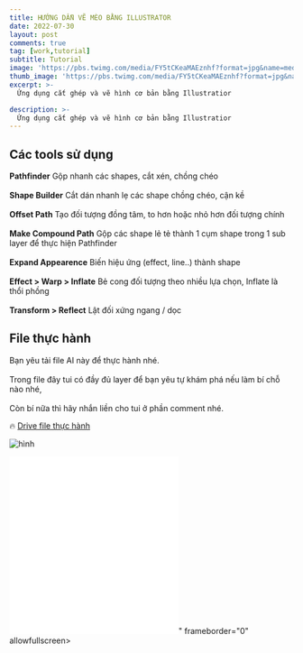 ```yaml
---
title: HƯỚNG DẪN VẼ MÈO BẰNG ILLUSTRATOR 
date: 2022-07-30
layout: post
comments: true
tag: [work,tutorial]
subtitle: Tutorial
image: 'https://pbs.twimg.com/media/FY5tCKeaMAEznhf?format=jpg&name=medium'
thumb_image: 'https://pbs.twimg.com/media/FY5tCKeaMAEznhf?format=jpg&name=medium'
excerpt: >-
  Ứng dụng cắt ghép và vẽ hình cơ bản bằng Illustratior

description: >-
  Ứng dụng cắt ghép và vẽ hình cơ bản bằng Illustratior
---
```


## Các tools sử dụng 

**Pathfinder** Gộp nhanh các shapes, cắt xén, chồng chéo<br>   
**Shape Builder** Cắt dán nhanh lẹ các shape chồng chéo, cận kề<br>   
**Offset Path** Tạo đối tượng đồng tâm, to hơn hoặc nhỏ hơn đối tượng chính<br>   
**Make Compound Path** Gộp các shape lẻ tẻ thành 1 cụm shape trong 1 sub layer để thực hiện Pathfinder<br>   
**Expand Appearence** Biến hiệu ứng (effect, line..) thành shape<br>   
**Effect > Warp > Inflate** Bẻ cong đối tượng theo nhiều lựa chọn, Inflate là thổi phồng<br>   
**Transform > Reflect** Lật đối xứng ngang / dọc<br>   

## File thực hành

Bạn yêu tải file AI này để thực hành nhé.<br>   
Trong file đây tui có đầy đủ layer để bạn yêu tự khám phá nếu làm bí chỗ nào nhé,<br>   
Còn bí nữa thì hãy nhắn liền cho tui ở phần comment nhé.<br>   

🔥 [Drive file thực hành](https://drive.google.com/file/d/1Qchng1-lymUjbMpJ9sDD32PAO77D-0CJ/view?usp=sharing)

![hình](https://pbs.twimg.com/media/FY5u_HhaUAAvsDb?format=jpg&name=large)

<p><iframe src="<iframe width="560" height="315" src="https://www.youtube.com/embed/cZ52zYqKVrM" title="YouTube video player" frameborder="0" allow="accelerometer; autoplay; clipboard-write; encrypted-media; gyroscope; picture-in-picture" allowfullscreen></iframe>" frameborder="0" allowfullscreen></iframe></p>


